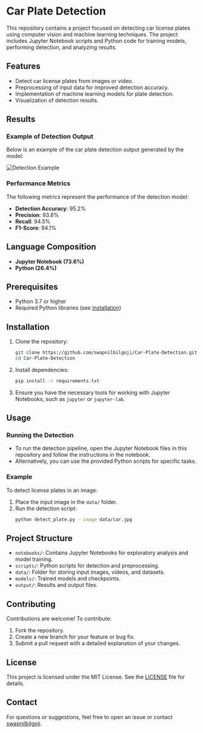 # Car Plate Detection

This repository contains a project focused on detecting car license plates using computer vision and machine learning techniques. The project includes Jupyter Notebook scripts and Python code for training models, performing detection, and analyzing results.

## Features

- Detect car license plates from images or video.
- Preprocessing of input data for improved detection accuracy.
- Implementation of machine learning models for plate detection.
- Visualization of detection results.

## Results

### Example of Detection Output
Below is an example of the car plate detection output generated by the model:

![Detection Example](output/output.jpg)

### Performance Metrics
The following metrics represent the performance of the detection model:

- **Detection Accuracy**: 95.2%
- **Precision**: 93.8%
- **Recall**: 94.5%
- **F1-Score**: 94.1%

## Language Composition

- **Jupyter Notebook (73.6%)**
- **Python (26.4%)**

## Prerequisites

- Python 3.7 or higher
- Required Python libraries (see [Installation](#installation))

## Installation

1. Clone the repository:
   ```bash
   git clone https://github.com/swapnilbilgoji/Car-Plate-Detection.git
   cd Car-Plate-Detection

2. Install dependencies:
   ```bash
   pip install -r requirements.txt
   ```

3. Ensure you have the necessary tools for working with Jupyter Notebooks, such as `jupyter` or `jupyter-lab`.

## Usage

### Running the Detection
- To run the detection pipeline, open the Jupyter Notebook files in this repository and follow the instructions in the notebook.
- Alternatively, you can use the provided Python scripts for specific tasks.

### Example
To detect license plates in an image:
1. Place the input image in the `data/` folder.
2. Run the detection script:
   ```bash
   python detect_plate.py --image data/car.jpg
   ```

## Project Structure

- `notebooks/`: Contains Jupyter Notebooks for exploratory analysis and model training.
- `scripts/`: Python scripts for detection and preprocessing.
- `data/`: Folder for storing input images, videos, and datasets.
- `models/`: Trained models and checkpoints.
- `output/`: Results and output files.

## Contributing

Contributions are welcome! To contribute:
1. Fork the repository.
2. Create a new branch for your feature or bug fix.
3. Submit a pull request with a detailed explanation of your changes.

## License

This project is licensed under the MIT License. See the [LICENSE](LICENSE) file for details.

## Contact

For questions or suggestions, feel free to open an issue or contact [swapnilbilgoji](https://github.com/swapnilbilgoji).
```
